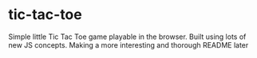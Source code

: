 # tic-tac-toe

Simple little Tic Tac Toe game playable in the browser. Built using lots of new JS concepts. Making a more interesting and thorough  README later
